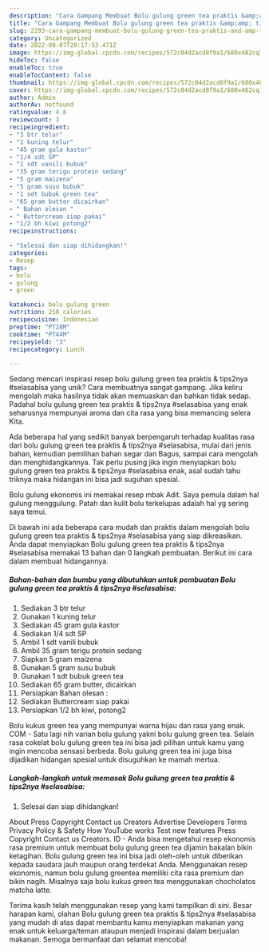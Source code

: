 ```yaml
---
description: "Cara Gampang Membuat Bolu gulung green tea praktis &amp;amp; tips2nya #selasabisa yang Bisa Manjain Lidah"
title: "Cara Gampang Membuat Bolu gulung green tea praktis &amp;amp; tips2nya #selasabisa yang Bisa Manjain Lidah"
slug: 2293-cara-gampang-membuat-bolu-gulung-green-tea-praktis-and-amp-tips2nya-selasabisa-yang-bisa-manjain-lidah
category: Uncategorized
date: 2022-09-07T20:17:53.471Z
image: https://img-global.cpcdn.com/recipes/572c04d2acd8f9a1/680x482cq70/bolu-gulung-green-tea-praktis-tips2nya-selasabisa-foto-resep-utama.jpg
hideToc: false
enableToc: true
enableTocContent: false
thumbnail: https://img-global.cpcdn.com/recipes/572c04d2acd8f9a1/680x482cq70/bolu-gulung-green-tea-praktis-tips2nya-selasabisa-foto-resep-utama.jpg
cover: https://img-global.cpcdn.com/recipes/572c04d2acd8f9a1/680x482cq70/bolu-gulung-green-tea-praktis-tips2nya-selasabisa-foto-resep-utama.jpg
author: Admin
authorAv: notfound
ratingvalue: 4.8
reviewcount: 3
recipeingredient:
- "3 btr telur"
- "1 kuning telur"
- "45 gram gula kastor"
- "1/4 sdt SP"
- "1 sdt vanili bubuk"
- "35 gram terigu protein sedang"
- "5 gram maizena"
- "5 gram susu bubuk"
- "1 sdt bubuk green tea"
- "65 gram butter dicairkan"
- " Bahan olesan "
- " Buttercream siap pakai"
- "1/2 bh kiwi potong2"
recipeinstructions:

- "Selesai dan siap dihidangkan!"
categories:
- Resep
tags:
- bolu
- gulung
- green

katakunci: bolu gulung green 
nutrition: 258 calories
recipecuisine: Indonesian
preptime: "PT28M"
cooktime: "PT44M"
recipeyield: "3"
recipecategory: Lunch

---
```





Sedang mencari inspirasi resep bolu gulung green tea praktis &amp; tips2nya #selasabisa yang unik? Cara membuatnya sangat gampang. Jika keliru mengolah maka hasilnya tidak akan memuaskan dan bahkan tidak sedap. Padahal bolu gulung green tea praktis &amp; tips2nya #selasabisa yang enak seharusnya mempunyai aroma dan cita rasa yang bisa memancing selera Kita.





Ada beberapa hal yang sedikit banyak berpengaruh terhadap kualitas rasa dari bolu gulung green tea praktis &amp; tips2nya #selasabisa, mulai dari jenis bahan, kemudian pemilihan bahan segar dan Bagus, sampai cara mengolah dan menghidangkannya. Tak perlu pusing jika ingin menyiapkan bolu gulung green tea praktis &amp; tips2nya #selasabisa enak,      asal sudah tahu triknya maka hidangan ini bisa jadi suguhan spesial.














Bolu gulung ekonomis ini memakai resep mbak Adit. Saya pemula dalam hal gulung menggulung. Patah dan kulit bolu terkelupas adalah hal yg sering saya temui.






Di bawah ini ada beberapa cara mudah dan praktis dalam mengolah bolu gulung green tea praktis &amp; tips2nya #selasabisa yang siap dikreasikan. Anda dapat menyiapkan Bolu gulung green tea praktis &amp; tips2nya #selasabisa memakai 13 bahan dan 0 langkah pembuatan. Berikut ini cara dalam membuat hidangannya.

<!--inarticleads1-->

##### Bahan-bahan dan bumbu yang dibutuhkan untuk pembuatan Bolu gulung green tea praktis &amp; tips2nya #selasabisa:

1. Sediakan 3 btr telur
1. Gunakan 1 kuning telur
1. Sediakan 45 gram gula kastor
1. Sediakan 1/4 sdt SP
1. Ambil 1 sdt vanili bubuk
1. Ambil 35 gram terigu protein sedang
1. Siapkan 5 gram maizena
1. Gunakan 5 gram susu bubuk
1. Gunakan 1 sdt bubuk green tea
1. Sediakan 65 gram butter, dicairkan
1. Persiapkan  Bahan olesan :
1. Sediakan  Buttercream siap pakai
1. Persiapkan 1/2 bh kiwi, potong2


Bolu kukus green tea yang mempunyai warna hijau dan rasa yang enak. COM - Satu lagi nih varian bolu gulung yakni bolu gulung green tea. Selain rasa cokelat bolu gulung green tea ini bisa jadi pilihan untuk kamu yang ingin mencoba sensasi berbeda. Bolu gulung green tea ini juga bisa dijadikan hidangan spesial untuk disuguhkan ke mamah mertua. 

<!--inarticleads2-->

##### Langkah-langkah untuk memasak Bolu gulung green tea praktis &amp; tips2nya #selasabisa:


1. Selesai dan siap dihidangkan!

About Press Copyright Contact us Creators Advertise Developers Terms Privacy Policy &amp; Safety How YouTube works Test new features Press Copyright Contact us Creators. ID - Anda bisa mengetahui resep ekonomis rasa premium untuk membuat bolu gulung green tea dijamin bakalan bikin ketagihan. Bolu gulung green tea ini bisa jadi oleh-oleh untuk diberikan kepada saudara jauh maupun orang terdekat Anda. Menggunakan resep ekonomis, namun bolu gulung greentea memiliki cita rasa premium dan bikin nagih. Misalnya saja bolu kukus green tea menggunakan chocholatos matcha latte. 

Terima kasih telah menggunakan resep yang kami tampilkan di sini. Besar harapan kami, olahan Bolu gulung green tea praktis &amp; tips2nya #selasabisa yang mudah di atas dapat membantu kamu menyiapkan makanan yang enak untuk keluarga/teman ataupun menjadi inspirasi dalam berjualan makanan. Semoga bermanfaat dan selamat mencoba!

